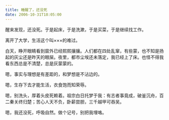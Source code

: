 ```yaml
---
title: 睡醒了，还没死
date: 2006-10-31T18:05:00
---
```



醒来发现，还没死。于是起床，于是洗漱，于是买菜，于是继续找工作。

<!--more-->

离开了大学，生活这个叫×××的难过。

白天，睁开眼睛看到窗外已经熙熙攘攘。人们都在四处乱窜，有些蒙，也不知是扬起的灰尘还是昨天的眼屎。夜里，都市尘埃还未落定，我已经上了床。也怪不得我看东西总是不清楚，总是灰蒙蒙的。

嗯，事实与理想是有差距的，和梦想是不沾边的。

嗯，生存下去才能生活，衣食饱而知荣辱。

嗯，别洗头，厚着头皮死赖着。祖宗白日托梦于我：有志者事竟成，破釜沉舟，百二秦关终归楚；苦心人天不负，卧薪尝胆，三千越甲可吞吴。

嗯，我还没死，呼吸自然。做个记号，别把我埋咯。
